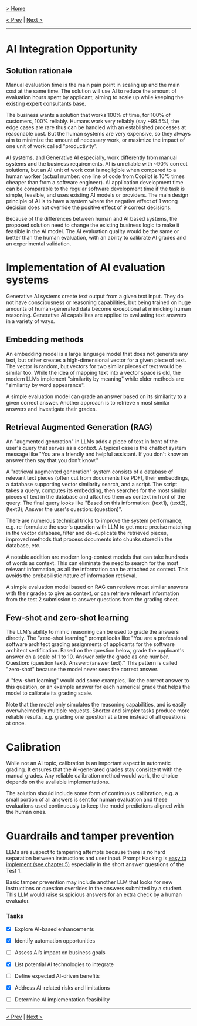 [> Home](../readme.md)

[< Prev](legacy-system-challenges.md)  |  [Next >](../5.Proposed-solution/readme)

---

# AI Integration Opportunity


## Solution rationale

Manual evaluation time is the main pain point in scaling up and the main cost at the same time. The solution will use AI to reduce the amount of evaluation hours spent by applicant, aiming to scale up while keeping the existing expert consultants base. 

The business wants a solution that works 100% of time, for 100% of customers, 100% reliably. Humans work very reliably (say ~99.5%), the edge cases are rare thus can be handled with an established processes at reasonable cost. But the human systems are very expensive, so they always aim to minimize the amount of necessary work, or maximize the impact of one unit of work called "productivity".

AI systems, and Generative AI especially, work differently from manual systems and the business requirements. AI is unreliable with ~90% correct solutions, but an AI unit of work cost is negligible when compared to a human worker (actual number: one line of code from Copilot is 10^5 times cheaper than from a software engineer). AI application development time can be comparable to the regular software development time if the task is simple, feasible, and uses existing AI models or providers. The main design principle of AI is to have a system where the negative effect of 1 wrong decision does not override the positive effect of 9 correct decisions.

Because of the differences between human and AI based systems, the proposed solution need to change the existing business logic to make it feasible in the AI model. The AI evaluation quality would be the same or better than the human evaluation, with an ability to calibrate AI grades and an experimental validation.


# Implementation of AI evaluation systems

Generative AI systems create text output from a given text input. They do not have consciousness or reasoning capabilities, but being trained on huge amounts of human-generated data become exceptional at mimicking human reasoning. Generative AI capabilites are applied to evaluating text answers in a variety of ways.


## Embedding methods

An embedding model is a large language model that does not generate any text, but rather creates a high-dimensional vector for a given piece of text. The vector is random, but vectors for two similar pieces of text would be similar too. While the idea of mapping text into a vector space is old, the modern LLMs implement "similarity by meaning" while older methods are "similarity by word appearance".

A simple evaluation model can grade an answer based on its similarity to a given correct answer. Another approach is to retrieve `n` most similar answers and investigate their grades.


## Retrieval Augmented Generation (RAG)

An "augmented generation" in LLMs adds a piece of text in front of the user's query that serves as a context. A typical case is the chatbot system message like "You are a friendly and helpful assistant. If you don't know an answer then say that you don't know." 

A "retrieval augmented generation" system consists of a database of relevant text pieces (often cut from documents like PDF), their embeddings, a database supporting vector similarity search, and a script. The script takes a query, computes its embedding, then searches for the most similar pieces of text in the database and attaches them as context in front of the query. The final query looks like "Based on this information: (text1), (text2), (text3); Answer the user's question: (question)".

There are numerous technical tricks to improve the system performance, e.g. re-formulate the user's question with LLM to get more precise matching in the vector database, filter and de-duplicate the retrieved pieces, improved methods that process documents into chunks stored in the database, etc.

A notable addition are modern long-context models that can take hundreds of words as context. This can eliminate the need to search for the most relevant information, as all the information can be attached as context. This avoids the probabilistic nature of information retrieval.

A simple evaluation model based on RAG can retrieve most similar answers with their grades to give as context, or can retrieve relevant information from the test 2 submission to answer questions from the grading sheet.


## Few-shot and zero-shot learning

The LLM's ability to mimic reasoning can be used to grade the answers directly. The "zero-shot learning" prompt looks like "You are a professional software architect grading assignments of applicants for the software architect sertification. Based on the question below, grade the applicant's answer on a scale of 1 to 10. Answer only the grade as one number. Question: (question text). Answer: (answer text)." This pattern is called "zero-shot" because the model never sees the correct answer.

A "few-shot learning" would add some examples, like the correct answer to this question, or an example answer for each numerical grade that helps the model to calibrate its grading scale.

Note that the model only simulates the reasoning capabilities, and is easily overwhelmed by multiple requests. Shorter and simpler tasks produce more reliable results, e.g. grading one question at a time instead of all questions at once.


# Calibration

While not an AI topic, calibration is an important aspect in automatic grading. It ensures that the AI-generated grades stay consistent with the manual grades. Any reliable calibration method would work, the choice depends on the available implementations.

The solution should include some form of continuous calibration, e.g. a small portion of all answers is sent for human evaluation and these evaluations used continuously to keep the model predictions aligned with the human ones.


# Guardrails and tamper prevention

LLMs are suspect to tampering attempts because there is no hard separation between instructions and user input. Prompt Hacking is [easy to implement (see chapter 5)](../references.md#llm-hacks) especially in the short answer questions of the Test 1.

Basic tamper prevention may include another LLM that looks for new instructions or question overrides in the answers submitted by a student. This LLM would raise suspicious answers for an extra check by a human evaluator.





### **Tasks**
* [X] Explore AI-based enhancements
* [X] Identify automation opportunities
* [ ] Assess AI’s impact on business goals
* [X] List potential AI technologies to integrate
* [ ] Define expected AI-driven benefits
* [X] Address AI-related risks and limitations
* [ ] Determine AI implementation feasibility


---

[< Prev](legacy-system-challenges.md)  |  [Next >](../5.Proposed-solution/readme)
